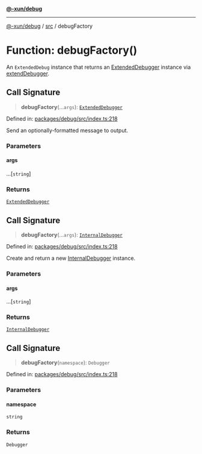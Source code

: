 [**@-xun/debug**](../../README.md)

***

[@-xun/debug](../../README.md) / [src](../README.md) / debugFactory

# Function: debugFactory()

An `ExtendedDebug` instance that returns an [ExtendedDebugger](../interfaces/ExtendedDebugger.md) instance
via [extendDebugger](extendDebugger.md).

## Call Signature

> **debugFactory**(...`args`): [`ExtendedDebugger`](../interfaces/ExtendedDebugger.md)

Defined in: [packages/debug/src/index.ts:218](https://github.com/Xunnamius/rejoinder/blob/0c71f0cfbd86c57b509e0c9b870bf5a3b0f96cd2/packages/debug/src/index.ts#L218)

Send an optionally-formatted message to output.

### Parameters

#### args

...\[`string`\]

### Returns

[`ExtendedDebugger`](../interfaces/ExtendedDebugger.md)

## Call Signature

> **debugFactory**(...`args`): [`InternalDebugger`](../interfaces/InternalDebugger.md)

Defined in: [packages/debug/src/index.ts:218](https://github.com/Xunnamius/rejoinder/blob/0c71f0cfbd86c57b509e0c9b870bf5a3b0f96cd2/packages/debug/src/index.ts#L218)

Create and return a new [InternalDebugger](../interfaces/InternalDebugger.md) instance.

### Parameters

#### args

...\[`string`\]

### Returns

[`InternalDebugger`](../interfaces/InternalDebugger.md)

## Call Signature

> **debugFactory**(`namespace`): `Debugger`

Defined in: [packages/debug/src/index.ts:218](https://github.com/Xunnamius/rejoinder/blob/0c71f0cfbd86c57b509e0c9b870bf5a3b0f96cd2/packages/debug/src/index.ts#L218)

### Parameters

#### namespace

`string`

### Returns

`Debugger`
